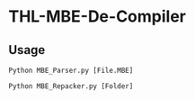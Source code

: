 # THL-MBE-De-Compiler

## Usage

``
Python MBE_Parser.py [File.MBE]
``

``
Python MBE_Repacker.py [Folder]
``
